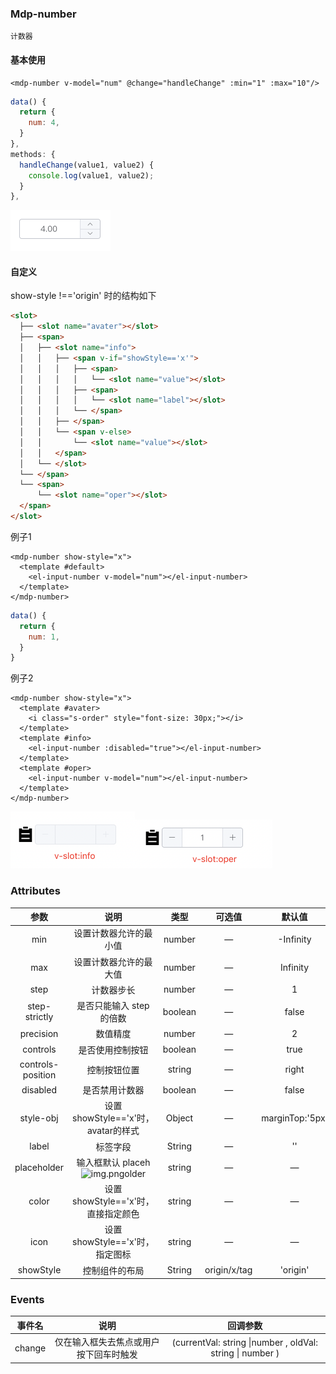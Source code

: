 ### Mdp-number

`计数器`

#### 基本使用

```vue
<mdp-number v-model="num" @change="handleChange" :min="1" :max="10"/>
```

```js
data() {
  return {
    num: 4,
  }
},
methods: {
  handleChange(value1, value2) {
    console.log(value1, value2);
  }
},
```

<img  src="../../../../docs/images/ui-components/mdp-number/image-20240112114302491.png" alt="image-20240112114302491" style="zoom:50%;" />

#### 自定义

show-style !=='origin' 时的结构如下

```html
<slot>
  ├── <slot name="avater"></slot>
  ├── <span>
  │   ├── <slot name="info">
  │   │   ├── <span v-if="showStyle=='x'">
  │   │   │   ├── <span>
  │   │   │   │   └── <slot name="value"></slot> 
  │   │   │   ├── <span>
  │   │   │   │   └── <slot name="label"></slot> 
  │   │   │   └── </span>
  │   │   ├── </span>
  │   │   └── <span v-else>
  │   │       └── <slot name="value"></slot> 
  │   │   </span>  
  │   └── </slot>
  └── </span>  
  └── <span> 
      └── <slot name="oper"></slot>  
  </span>  
</slot>
```

例子1

```vue
<mdp-number show-style="x">
  <template #default>
    <el-input-number v-model="num"></el-input-number>
  </template>
</mdp-number>
```

```js
data() {
  return {
    num: 1,
  }
}
```

例子2

```vue
<mdp-number show-style="x">
  <template #avater>
    <i class="s-order" style="font-size: 30px;"></i>
  </template>
  <template #info>
    <el-input-number :disabled="true"></el-input-number>
  </template>
  <template #oper>
    <el-input-number v-model="num"></el-input-number>
  </template>
</mdp-number>
```

<img  src="../../../../docs/images/ui-components/mdp-number/image-20240112115454303.png" alt="image-20240112115454303" style="zoom:50%;" /><img src="../../../../docs/images/ui-components/mdp-number/image-20240112115522071.png" alt="image-20240112115522071" style="zoom:50%;" />



### Attributes

|       参数        |                说明                |  类型   |    可选值    |     默认值      |
| :---------------: | :--------------------------------: | :-----: | :----------: | :-------------: |
|        min        |       设置计数器允许的最小值       | number  |      —       |    -Infinity    |
|        max        |       设置计数器允许的最大值       | number  |      —       |    Infinity     |
|       step        |             计数器步长             | number  |      —       |        1        |
|   step-strictly   |      是否只能输入 step 的倍数      | boolean |      —       |      false      |
|     precision     |              数值精度              | number  |      —       |        2        |
|     controls      |          是否使用控制按钮          | boolean |      —       |      true       |
| controls-position |            控制按钮位置            | string  |      —       |      right      |
|     disabled      |           是否禁用计数器           | boolean |      —       |      false      |
|     style-obj     | 设置showStyle=='x'时，avatar的样式 | Object  |      —       | marginTop:'5px' |
|       label       |              标签字段              | String  |      —       |       ''        |
|    placeholder    |       输入框默认 placeh![img.png](img.png)older       | string  |      —       |        —        |
|       color       | 设置showStyle=='x'时，直接指定颜色 | string  |      —       |        —        |
|       icon        |   设置showStyle=='x'时，指定图标   | string  |      —       |        —        |
|     showStyle     |           控制组件的布局           | String  | origin/x/tag |    'origin'     |

### Events

| 事件名 |                  说明                  |                         回调参数                          |
| :----: | :------------------------------------: | :-------------------------------------------------------: |
| change | 仅在输入框失去焦点或用户按下回车时触发 | (currentVal: string \|number , oldVal: string \| number ) |